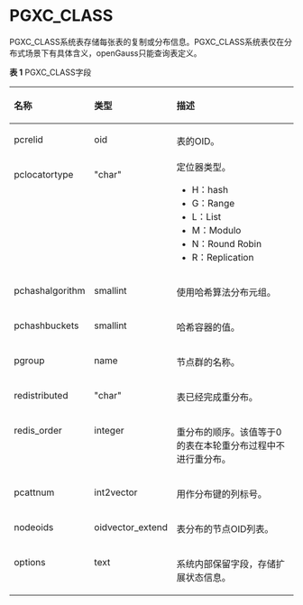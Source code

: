 # PGXC\_CLASS<a name="ZH-CN_TOPIC_0000001152052780"></a>

PGXC\_CLASS系统表存储每张表的复制或分布信息。PGXC\_CLASS系统表仅在分布式场景下有具体含义，openGauss只能查询表定义。

**表 1**  PGXC\_CLASS字段

<a name="zh-cn_topic_0059779367_teeb6591e5b504bf4ae84f2c64fac0a3f"></a>
<table><thead align="left"><tr id="zh-cn_topic_0059779367_rf784c8b5c2b844d894ccb695e35a3f29"><th class="cellrowborder" valign="top" width="24.87%" id="mcps1.2.4.1.1"><p id="zh-cn_topic_0059779367_a2eeaa3359cbf47fcb53a8af9cfde2777"><a name="zh-cn_topic_0059779367_a2eeaa3359cbf47fcb53a8af9cfde2777"></a><a name="zh-cn_topic_0059779367_a2eeaa3359cbf47fcb53a8af9cfde2777"></a>名称</p>
</th>
<th class="cellrowborder" valign="top" width="17.73%" id="mcps1.2.4.1.2"><p id="zh-cn_topic_0059779367_ae35aecdb064448e2bfa2febf7f5d86d3"><a name="zh-cn_topic_0059779367_ae35aecdb064448e2bfa2febf7f5d86d3"></a><a name="zh-cn_topic_0059779367_ae35aecdb064448e2bfa2febf7f5d86d3"></a>类型</p>
</th>
<th class="cellrowborder" valign="top" width="57.4%" id="mcps1.2.4.1.3"><p id="zh-cn_topic_0059779367_a37c9a4d51a704a04ab224f4e926ad5c0"><a name="zh-cn_topic_0059779367_a37c9a4d51a704a04ab224f4e926ad5c0"></a><a name="zh-cn_topic_0059779367_a37c9a4d51a704a04ab224f4e926ad5c0"></a>描述</p>
</th>
</tr>
</thead>
<tbody><tr id="zh-cn_topic_0059779367_r03428f123ec54a8b9b3c7c3fffb87acf"><td class="cellrowborder" valign="top" width="24.87%" headers="mcps1.2.4.1.1 "><p id="zh-cn_topic_0059779367_a6c01fa5928ae4dc59a732faf25d5d6e8"><a name="zh-cn_topic_0059779367_a6c01fa5928ae4dc59a732faf25d5d6e8"></a><a name="zh-cn_topic_0059779367_a6c01fa5928ae4dc59a732faf25d5d6e8"></a>pcrelid</p>
</td>
<td class="cellrowborder" valign="top" width="17.73%" headers="mcps1.2.4.1.2 "><p id="zh-cn_topic_0059779367_ac634531d58704b1b96c8abc21d47c1b9"><a name="zh-cn_topic_0059779367_ac634531d58704b1b96c8abc21d47c1b9"></a><a name="zh-cn_topic_0059779367_ac634531d58704b1b96c8abc21d47c1b9"></a>oid</p>
</td>
<td class="cellrowborder" valign="top" width="57.4%" headers="mcps1.2.4.1.3 "><p id="zh-cn_topic_0059779367_acb1db71d670146aea405db3fc738c6f8"><a name="zh-cn_topic_0059779367_acb1db71d670146aea405db3fc738c6f8"></a><a name="zh-cn_topic_0059779367_acb1db71d670146aea405db3fc738c6f8"></a>表的OID。</p>
</td>
</tr>
<tr id="zh-cn_topic_0059779367_rde03746ff0b04c99b3d343a554a73d8b"><td class="cellrowborder" valign="top" width="24.87%" headers="mcps1.2.4.1.1 "><p id="zh-cn_topic_0059779367_a83ee11c1c70a45c28da9f7bb40c0be23"><a name="zh-cn_topic_0059779367_a83ee11c1c70a45c28da9f7bb40c0be23"></a><a name="zh-cn_topic_0059779367_a83ee11c1c70a45c28da9f7bb40c0be23"></a>pclocatortype</p>
</td>
<td class="cellrowborder" valign="top" width="17.73%" headers="mcps1.2.4.1.2 "><p id="zh-cn_topic_0059779367_a0bd8966663a84ee9b860b70702784c2f"><a name="zh-cn_topic_0059779367_a0bd8966663a84ee9b860b70702784c2f"></a><a name="zh-cn_topic_0059779367_a0bd8966663a84ee9b860b70702784c2f"></a>"char"</p>
</td>
<td class="cellrowborder" valign="top" width="57.4%" headers="mcps1.2.4.1.3 "><div class="p" id="zh-cn_topic_0059779367_adea089569aad4bc9a0a4d2f302721fff"><a name="zh-cn_topic_0059779367_adea089569aad4bc9a0a4d2f302721fff"></a><a name="zh-cn_topic_0059779367_adea089569aad4bc9a0a4d2f302721fff"></a>定位器类型。<a name="zh-cn_topic_0059779367_ub9ed4f1d788f44faa90804a6107c53ef"></a><a name="zh-cn_topic_0059779367_ub9ed4f1d788f44faa90804a6107c53ef"></a><ul id="zh-cn_topic_0059779367_ub9ed4f1d788f44faa90804a6107c53ef"><li>H：hash</li><li>G：Range</li><li>L：List</li><li>M：Modulo</li><li>N：Round Robin</li><li>R：Replication</li></ul>
</div>
</td>
</tr>
<tr id="zh-cn_topic_0059779367_re73a0f6f4c5f4cd886c55eb77f4ece47"><td class="cellrowborder" valign="top" width="24.87%" headers="mcps1.2.4.1.1 "><p id="zh-cn_topic_0059779367_a3471481f03d948329e152566d775714c"><a name="zh-cn_topic_0059779367_a3471481f03d948329e152566d775714c"></a><a name="zh-cn_topic_0059779367_a3471481f03d948329e152566d775714c"></a>pchashalgorithm</p>
</td>
<td class="cellrowborder" valign="top" width="17.73%" headers="mcps1.2.4.1.2 "><p id="zh-cn_topic_0059779367_a1ad6a144f723431c8615928d49af9d6d"><a name="zh-cn_topic_0059779367_a1ad6a144f723431c8615928d49af9d6d"></a><a name="zh-cn_topic_0059779367_a1ad6a144f723431c8615928d49af9d6d"></a>smallint</p>
</td>
<td class="cellrowborder" valign="top" width="57.4%" headers="mcps1.2.4.1.3 "><p id="zh-cn_topic_0059779367_acd25ddc1ef274032aac94ca6f9879f81"><a name="zh-cn_topic_0059779367_acd25ddc1ef274032aac94ca6f9879f81"></a><a name="zh-cn_topic_0059779367_acd25ddc1ef274032aac94ca6f9879f81"></a>使用哈希算法分布元组。</p>
</td>
</tr>
<tr id="zh-cn_topic_0059779367_r57dbf774bbef42d8b7018ccc85e3a6d8"><td class="cellrowborder" valign="top" width="24.87%" headers="mcps1.2.4.1.1 "><p id="zh-cn_topic_0059779367_a46a6f2f6f71044ab9c6e2bf544d3b3b9"><a name="zh-cn_topic_0059779367_a46a6f2f6f71044ab9c6e2bf544d3b3b9"></a><a name="zh-cn_topic_0059779367_a46a6f2f6f71044ab9c6e2bf544d3b3b9"></a>pchashbuckets</p>
</td>
<td class="cellrowborder" valign="top" width="17.73%" headers="mcps1.2.4.1.2 "><p id="zh-cn_topic_0059779367_a5f66d522aa76491ba6d5cc81be8d269c"><a name="zh-cn_topic_0059779367_a5f66d522aa76491ba6d5cc81be8d269c"></a><a name="zh-cn_topic_0059779367_a5f66d522aa76491ba6d5cc81be8d269c"></a>smallint</p>
</td>
<td class="cellrowborder" valign="top" width="57.4%" headers="mcps1.2.4.1.3 "><p id="zh-cn_topic_0059779367_aa74a2b519e224e81b389e10011aacac1"><a name="zh-cn_topic_0059779367_aa74a2b519e224e81b389e10011aacac1"></a><a name="zh-cn_topic_0059779367_aa74a2b519e224e81b389e10011aacac1"></a>哈希容器的值。</p>
</td>
</tr>
<tr id="zh-cn_topic_0059779367_r645ace1e1e834f6b95b74adb48c11401"><td class="cellrowborder" valign="top" width="24.87%" headers="mcps1.2.4.1.1 "><p id="zh-cn_topic_0059779367_a5fa2158cc8b74bc994539099387a286a"><a name="zh-cn_topic_0059779367_a5fa2158cc8b74bc994539099387a286a"></a><a name="zh-cn_topic_0059779367_a5fa2158cc8b74bc994539099387a286a"></a>pgroup</p>
</td>
<td class="cellrowborder" valign="top" width="17.73%" headers="mcps1.2.4.1.2 "><p id="zh-cn_topic_0059779367_ac49034cf74254548b98ce88afbf0ca22"><a name="zh-cn_topic_0059779367_ac49034cf74254548b98ce88afbf0ca22"></a><a name="zh-cn_topic_0059779367_ac49034cf74254548b98ce88afbf0ca22"></a>name</p>
</td>
<td class="cellrowborder" valign="top" width="57.4%" headers="mcps1.2.4.1.3 "><p id="zh-cn_topic_0059779367_a0e7574dfb83c4056a3b20a8aa6c4736d"><a name="zh-cn_topic_0059779367_a0e7574dfb83c4056a3b20a8aa6c4736d"></a><a name="zh-cn_topic_0059779367_a0e7574dfb83c4056a3b20a8aa6c4736d"></a>节点群的名称。</p>
</td>
</tr>
<tr id="zh-cn_topic_0059779367_rc39c2812f791471d92a8a78f66420e63"><td class="cellrowborder" valign="top" width="24.87%" headers="mcps1.2.4.1.1 "><p id="zh-cn_topic_0059779367_a6835ff07a64f49ca8fa8eab656ed42b9"><a name="zh-cn_topic_0059779367_a6835ff07a64f49ca8fa8eab656ed42b9"></a><a name="zh-cn_topic_0059779367_a6835ff07a64f49ca8fa8eab656ed42b9"></a>redistributed</p>
</td>
<td class="cellrowborder" valign="top" width="17.73%" headers="mcps1.2.4.1.2 "><p id="zh-cn_topic_0059779367_a1a4ec8b9933a43dba29614b84ba32885"><a name="zh-cn_topic_0059779367_a1a4ec8b9933a43dba29614b84ba32885"></a><a name="zh-cn_topic_0059779367_a1a4ec8b9933a43dba29614b84ba32885"></a>"char"</p>
</td>
<td class="cellrowborder" valign="top" width="57.4%" headers="mcps1.2.4.1.3 "><p id="zh-cn_topic_0059779367_a1d1a1e9d8ab7416da001b75bdd33d923"><a name="zh-cn_topic_0059779367_a1d1a1e9d8ab7416da001b75bdd33d923"></a><a name="zh-cn_topic_0059779367_a1d1a1e9d8ab7416da001b75bdd33d923"></a>表已经完成重分布。</p>
</td>
</tr>
<tr id="zh-cn_topic_0059779367_rbe17a4d6ba934d908998a67a3ffde3e8"><td class="cellrowborder" valign="top" width="24.87%" headers="mcps1.2.4.1.1 "><p id="zh-cn_topic_0059779367_a423697b8ef41448f9348de1404db30ee"><a name="zh-cn_topic_0059779367_a423697b8ef41448f9348de1404db30ee"></a><a name="zh-cn_topic_0059779367_a423697b8ef41448f9348de1404db30ee"></a>redis_order</p>
</td>
<td class="cellrowborder" valign="top" width="17.73%" headers="mcps1.2.4.1.2 "><p id="zh-cn_topic_0059779367_a66bc8d3f02e44aabba2011964b750796"><a name="zh-cn_topic_0059779367_a66bc8d3f02e44aabba2011964b750796"></a><a name="zh-cn_topic_0059779367_a66bc8d3f02e44aabba2011964b750796"></a>integer</p>
</td>
<td class="cellrowborder" valign="top" width="57.4%" headers="mcps1.2.4.1.3 "><p id="zh-cn_topic_0059779367_a99f526ee7e154e7b8e4a99d81ee81f76"><a name="zh-cn_topic_0059779367_a99f526ee7e154e7b8e4a99d81ee81f76"></a><a name="zh-cn_topic_0059779367_a99f526ee7e154e7b8e4a99d81ee81f76"></a>重分布的顺序。该值等于0的表在本轮重分布过程中不进行重分布。</p>
</td>
</tr>
<tr id="zh-cn_topic_0059779367_r2b5a32301e7d4370a344885cfd94cab6"><td class="cellrowborder" valign="top" width="24.87%" headers="mcps1.2.4.1.1 "><p id="zh-cn_topic_0059779367_a1783bb1820c74dfeb4b2b68babb0c90b"><a name="zh-cn_topic_0059779367_a1783bb1820c74dfeb4b2b68babb0c90b"></a><a name="zh-cn_topic_0059779367_a1783bb1820c74dfeb4b2b68babb0c90b"></a>pcattnum</p>
</td>
<td class="cellrowborder" valign="top" width="17.73%" headers="mcps1.2.4.1.2 "><p id="zh-cn_topic_0059779367_a9835c4dc9a034883950108e58c35a6de"><a name="zh-cn_topic_0059779367_a9835c4dc9a034883950108e58c35a6de"></a><a name="zh-cn_topic_0059779367_a9835c4dc9a034883950108e58c35a6de"></a>int2vector</p>
</td>
<td class="cellrowborder" valign="top" width="57.4%" headers="mcps1.2.4.1.3 "><p id="zh-cn_topic_0059779367_aba5831e1796c40faa20527c883c3f8cd"><a name="zh-cn_topic_0059779367_aba5831e1796c40faa20527c883c3f8cd"></a><a name="zh-cn_topic_0059779367_aba5831e1796c40faa20527c883c3f8cd"></a>用作分布键的列标号。</p>
</td>
</tr>
<tr id="zh-cn_topic_0059779367_rd77e626906fa4f3ebcf667ed050e2584"><td class="cellrowborder" valign="top" width="24.87%" headers="mcps1.2.4.1.1 "><p id="zh-cn_topic_0059779367_aba6b851874c44b6293198f0661442e61"><a name="zh-cn_topic_0059779367_aba6b851874c44b6293198f0661442e61"></a><a name="zh-cn_topic_0059779367_aba6b851874c44b6293198f0661442e61"></a>nodeoids</p>
</td>
<td class="cellrowborder" valign="top" width="17.73%" headers="mcps1.2.4.1.2 "><p id="zh-cn_topic_0059779367_aa6d6d9b268794c04b27b218c88b05e8a"><a name="zh-cn_topic_0059779367_aa6d6d9b268794c04b27b218c88b05e8a"></a><a name="zh-cn_topic_0059779367_aa6d6d9b268794c04b27b218c88b05e8a"></a>oidvector_extend</p>
</td>
<td class="cellrowborder" valign="top" width="57.4%" headers="mcps1.2.4.1.3 "><p id="zh-cn_topic_0059779367_a48e051d844264a9b9a095b2de9d90e4e"><a name="zh-cn_topic_0059779367_a48e051d844264a9b9a095b2de9d90e4e"></a><a name="zh-cn_topic_0059779367_a48e051d844264a9b9a095b2de9d90e4e"></a>表分布的节点OID列表。</p>
</td>
</tr>
<tr id="row6813154610397"><td class="cellrowborder" valign="top" width="24.87%" headers="mcps1.2.4.1.1 "><p id="p18815174663913"><a name="p18815174663913"></a><a name="p18815174663913"></a>options</p>
</td>
<td class="cellrowborder" valign="top" width="17.73%" headers="mcps1.2.4.1.2 "><p id="p18815646123917"><a name="p18815646123917"></a><a name="p18815646123917"></a>text</p>
</td>
<td class="cellrowborder" valign="top" width="57.4%" headers="mcps1.2.4.1.3 "><p id="p18815046193917"><a name="p18815046193917"></a><a name="p18815046193917"></a>系统内部保留字段，存储扩展状态信息。</p>
</td>
</tr>
</tbody>
</table>

